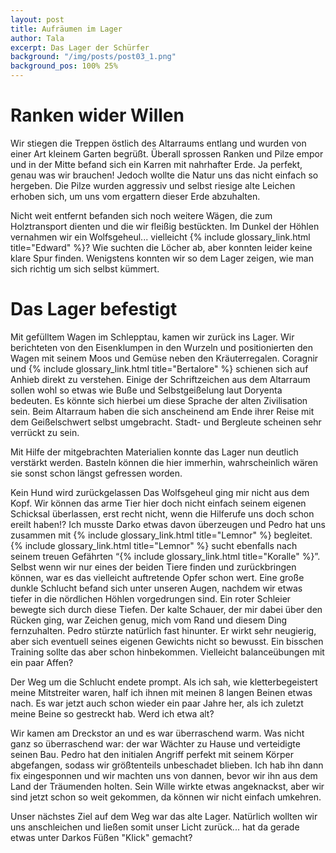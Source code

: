 ```yaml
---
layout: post
title: Aufräumen im Lager
author: Tala
excerpt: Das Lager der Schürfer
background: "/img/posts/post03_1.png"
background_pos: 100% 25%
---
```


# Ranken wider Willen

Wir stiegen die Treppen östlich des Altarraums entlang und wurden von einer Art
kleinem Garten begrüßt. Überall sprossen Ranken und Pilze empor und in der Mitte
befand sich ein Karren mit nahrhafter Erde. Ja perfekt, genau was wir brauchen!
Jedoch wollte die Natur uns das nicht einfach so hergeben. Die Pilze wurden
aggressiv und selbst riesige alte Leichen erhoben sich, um uns vom ergattern
dieser Erde abzuhalten.

Nicht weit entfernt befanden sich noch weitere Wägen, die zum Holztransport
dienten und die wir fleißig bestückten. Im Dunkel der Höhlen vernahmen wir ein
Wolfsgeheul... vielleicht {% include glossary_link.html title="Edward" %}? Wie suchten die Löcher ab, aber konnten leider
keine klare Spur finden. Wenigstens konnten wir so dem Lager zeigen, wie man
sich richtig um sich selbst kümmert.

# Das Lager befestigt

Mit gefülltem Wagen im Schlepptau, kamen wir zurück ins Lager. Wir berichteten
von den Eisenklumpen in den Wurzeln und positionierten den Wagen mit seinem Moos
und Gemüse neben den Kräuterregalen. Coragnir und {% include glossary_link.html title="Bertalore" %} schienen sich auf
Anhieb direkt zu verstehen. Einige der Schriftzeichen aus dem Altarraum sollen
wohl so etwas wie Buße und Selbstgeißelung laut Doryenta bedeuten. Es könnte
sich hierbei um diese Sprache der alten Zivilisation sein. Beim Altarraum haben
die sich anscheinend am Ende ihrer Reise mit dem Geißelschwert selbst
umgebracht. Stadt- und Bergleute scheinen sehr verrückt zu sein.

Mit Hilfe der mitgebrachten Materialien konnte das Lager nun deutlich verstärkt
werden. Basteln können die hier immerhin, wahrscheinlich wären sie sonst schon
längst gefressen worden.

Kein Hund wird zurückgelassen Das Wolfsgeheul ging mir nicht aus dem Kopf. Wir
können das arme Tier hier doch nicht einfach seinem eigenen Schicksal
überlassen, erst recht nicht, wenn die Hilferufe uns doch schon ereilt haben!?
Ich musste Darko etwas davon überzeugen und Pedro hat uns zusammen mit {% include glossary_link.html title="Lemnor" %}
begleitet. {% include glossary_link.html title="Lemnor" %} sucht ebenfalls nach seinem treuen Gefährten “{% include glossary_link.html title="Koralle" %}”.
Selbst wenn wir nur eines der beiden Tiere finden und zurückbringen können, war
es das vielleicht auftretende Opfer schon wert. Eine große dunkle Schlucht
befand sich unter unseren Augen, nachdem wir etwas tiefer in die nördlichen
Höhlen vorgedrungen sind. Ein roter Schleier bewegte sich durch diese Tiefen.
Der kalte Schauer, der mir dabei über den Rücken ging, war Zeichen genug, mich
vom Rand und diesem Ding fernzuhalten. Pedro stürzte natürlich fast hinunter. Er
wirkt sehr neugierig, aber sich eventuell seines eigenen Gewichts nicht so
bewusst. Ein bisschen Training sollte das aber schon hinbekommen. Vielleicht
balanceübungen mit ein paar Affen?

Der Weg um die Schlucht endete prompt. Als ich sah, wie kletterbegeistert meine
Mitstreiter waren, half ich ihnen mit meinen 8 langen Beinen etwas nach. Es war
jetzt auch schon wieder ein paar Jahre her, als ich zuletzt meine Beine so
gestreckt hab. Werd ich etwa alt?

Wir kamen am Dreckstor an und es war überraschend warm. Was nicht ganz so
überraschend war: der war Wächter zu Hause und verteidigte seinen Bau. Pedro hat
den initialen Angriff perfekt mit seinem Körper abgefangen, sodass wir
größtenteils unbeschadet blieben. Ich hab ihn dann fix eingesponnen und wir
machten uns von dannen, bevor wir ihn aus dem Land der Träumenden holten. Sein
Wille wirkte etwas angeknackst, aber wir sind jetzt schon so weit gekommen, da
können wir nicht einfach umkehren.

Unser nächstes Ziel auf dem Weg war das alte Lager. Natürlich wollten wir uns
anschleichen und ließen somit unser Licht zurück... hat da gerade etwas unter
Darkos Füßen "Klick" gemacht?
